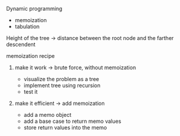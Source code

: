 Dynamic programming
- memoization
- tabulation

Height of the tree -> distance between the root node and the farther descendent


memoization recipe
1. make it work -> brute force, without memoization
	- visualize the problem as a tree
	- implement tree using recursion
	- test it

2. make it efficient -> add memoization
	- add a memo object
	- add a base case to return memo values
	- store return values into the memo
